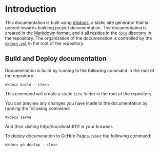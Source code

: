 # Introduction

This documentation is built using [mkdocs](http://www.mkdocs.org/), a static site generator that is geared towards building project documentation. The documentation is created in the [Markdown](http://en.wikipedia.org/wiki/Markdown) format, and it all resides in the [`docs`](https://github.com/Islandora-CLAW/CLAW/tree/master/docs) directory in the repository. The organization of the documenation is controlled by the [`mkdocs.yml`](https://github.com/Islandora-CLAW/CLAW/blob/master/mkdocs.yml) in the root of the repository.

## Build and Deploy documentation

Documentation is build by running to the following command in the root of the repository:

`mkdocs build --clean`

This command will create a static `site` folder in the root of the repository.

You can preview any changes you have made to the documentation by running the following command:

`mkdocs serve`

And then visiting http://localhost:8111 in your browser.

To deploy documenation to GitHub Pages, issue the following command:

`mkdocs gh-deploy --clean`
